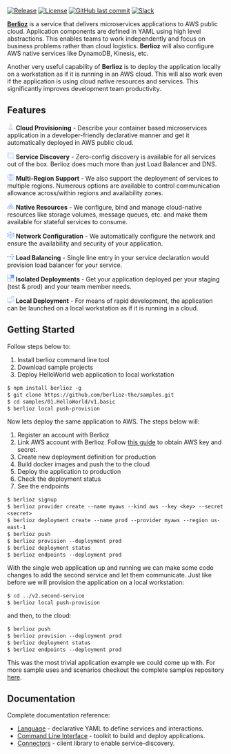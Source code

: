 [![Release](https://img.shields.io/github/release/berlioz-the/berlioz.svg)](https://github.com/berlioz-the/berlioz/releases/latest)
[![License](https://img.shields.io/github/license/berlioz-the/berlioz.svg)](https://github.com/berlioz-the/berlioz/LICENSE.md)
[![GitHub last commit](https://img.shields.io/github/last-commit/berlioz-the/berlioz.svg)](https://github.com/berlioz-the/berlioz/commits/master)
[![Slack](https://img.shields.io/badge/slack-join-6073A0.svg)](https://slack.berlioz.cloud)

[**Berlioz**](https://berlioz.cloud) is a service that delivers microservices applications to AWS public cloud. Application components are defined in YAML using high level abstractions. This enables teams to work independently and focus on  business problems rather than cloud logistics. **Berlioz** will also configure AWS native services like DynamoDB, Kinesis, etc.

Another very useful capability of **Berlioz** is to deploy the application locally on a workstation as if it is running in an AWS cloud. This will also work even if the application is using cloud native resources and services. This significantly improves development team productivity.

## Features
![Cloud Provisioning](assets/features/deploy.png) **Cloud Provisioning** - Describe your container based microservices application in a developer-friendly declarative manner and get it automatically deployed in AWS public cloud.

![Service Discovery](assets/features/service-discovery.png) **Service Discovery** - Zero-config discovery is available for all services out of the box. Berlioz does much more than just Load Balancer and DNS.

![Multi-Region Support](assets/features/region.png)  **Multi-Region Support** - We also support the deployment of services to multiple regions. Numerous options are available to control communication allowance across/within regions and availability zones.

![Native Resources](assets/features/resources.png) **Native Resources** - We configure, bind and manage cloud-native resources like storage volumes, message queues, etc. and make them available for stateful services to consume.

![Network Configuration](assets/features/networking.png) **Network Configuration** - We automatically configure the network and ensure the availability and security of your application.

![Load Balancing](assets/features/load-balancer.png) **Load Balancing** - Single line entry in your service declaration would provision load balancer for your service.

![Isolated Deployments](assets/features/isolated-deployment.png) **Isolated Deployments** - Get your application deployed per your staging (test & prod) and your team member needs.

![Local Deployment](assets/features/local-deployment.png) **Local Deployment** - For means of rapid development, the application can be launched on a local workstation as if it is running in a cloud.

## Getting Started
Follow steps below to:
1. Install berlioz command line tool
2. Download sample projects
3. Deploy HelloWorld web application to local workstation

```
$ npm install berlioz -g
$ git clone https://github.com/berlioz-the/samples.git
$ cd samples/01.HelloWorld/v1.basic
$ berlioz local push-provision
```

Now lets deploy the same application to AWS. The steps below will:
1. Register an account with Berlioz
2. Link AWS account with Berlioz. Follow [this guide](docs/aws-account.md)
to obtain AWS key and secret.
3. Create new deployment definition for production
4. Build docker images and push the to the cloud
5. Deploy the application to production
6. Check the deployment status
7. See the endpoints

```
$ berlioz signup
$ berlioz provider create --name myaws --kind aws --key <key> --secret <secret>
$ berlioz deployment create --name prod --provider myaws --region us-east-1
$ berlioz push
$ berlioz provision --deployment prod
$ berlioz deployment status
$ berlioz endpoints --deployment prod
```

With the single web application up and running we can make some code changes
to add the second service and let them communicate. Just like before we will
provision the application on a local workstation:
```
$ cd ../v2.second-service
$ berlioz local push-provision
```
and then, to the cloud:
```
$ berlioz push
$ berlioz provision --deployment prod
$ berlioz deployment status
$ berlioz endpoints --deployment prod
```

This was the most trivial application example we could come up with. For more
sample uses and scenarios checkout the complete samples repository [here](https://github.com/berlioz-the/samples).

## Documentation
Complete documentation reference:
* [Language](docs/language.md) - declarative YAML to define services and interactions.
* [Command Line Interface](docs/cli.md) - toolkit to build and deploy applications.
* [Connectors](docs/connectors.md) - client library to enable service-discovery.
